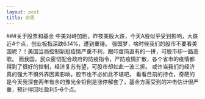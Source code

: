 ```yaml
---
layout: post
title: 杂思
---
```


###关于股票和基金
中美对峙加剧，昨夜美股大跌，今天A股似乎受到影响，大跌近4个点，创业板指深跌6.14%，遭到重锤。
强国梦，啥时候我们的股市不要看美国呢？！美国当局控制新冠疫情严重不利，跟印度简直有的一拼，可股市却一路高歌。
而我国，民众密切配合政府的防疫指令，严防疫情扩散，各个省市的疫情都得到了很好的控制，经济复苏有望，可股市却如此一波三折。
或许当我们的经济真的强大不惧外界因素影响，股市也不必如此不堪吧。
看看目前的持仓，奇葩的是今天我深套两年有余的豫光金铅倒是涨停解套了，基金方面受到的冲击估计很严重，预计得回吐盈利5-6个点。
